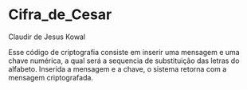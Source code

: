 # Cifra_de_Cesar


Claudir de Jesus Kowal

Esse código de criptografia consiste em inserir uma mensagem e uma chave numérica, a qual será a sequencia de substituição das letras do alfabeto.
Inserida a mensagem e a chave, o sistema retorna com a mensagem criptografada.

